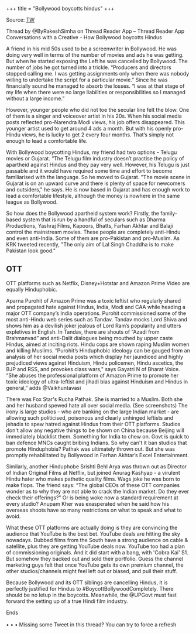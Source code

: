 +++
title = "Bollywood boycotts hindus"
+++

Source: [TW](https://threadreaderapp.com/thread/1574367258553774080.html)


Thread by @ByRakeshSimha on Thread Reader App – Thread Reader App
Conversations with a Creative - How Bollywood boycotts Hindus

A friend in his mid 50s used to be a screenwriter in Bollywood. He was doing very well in terms of the number of movies and ads he was getting. But when he started exposing the Left he was cancelled by Bollywood. The number of jobs he got turned into a trickle. “Producers and directors stopped calling me. I was getting assignments only when there was nobody willing to undertake the script for a particular movie.” Since he was financially sound he managed to absorb the losses. “I was at that stage of my life when there were no large liabilities or responsibilities so I managed without a large income.”

However, younger people who did not toe the secular line felt the blow. One of them is a singer and voiceover artist in his 20s. When his social media posts reflected pro-Narendra Modi views, his job offers disappeared. This younger artist used to get around 4 ads a month. But with his openly pro-Hindu views, he is lucky to get 2 every four months. That’s simply not enough to lead a comfortable life. 

With Bollywood boycotting Hindus, my friend had two options - Telugu movies or Gujarat. “The Telugu film industry doesn’t practise the policy of apartheid against Hindus and they pay very well. However, his Telugu is just passable and it would have required some time and effort to become familiarised with the language. So he moved to Gujarat. "The movie scene in Gujarat is on an upward curve and there is plenty of space for newcomers and outsiders," he says. He is now based in Gujarat and has enough work to lead a comfortable lifestyle, although the money is nowhere in the same league as Bollywood.

So how does the Bollywood apartheid system work? Firstly, the family-based system that is run by a handful of seculars such as Dharma Productions, Yashraj Films, Kapoors, Bhatts, Farhan Akhtar and Balaji control the mainstream movies. These people are completely anti-Hindu and even anti-India. Some of them are pro-Pakistan and pro-Muslim. As KRK tweeted recently, "The only aim of Lal Singh Chaddha is to make Pakistan look good." 

## OTT
OTT platforms such as Netflix, Disney+Hotstar and Amazon Prime Video are equally Hinduphobic. 

Aparna Purohit of Amazon Prime was a toxic leftist who regularly shared and propagated hate against Hindus, India, Modi and CAA while heading a major OTT company’s India operations. Purohit commissioned some of the most anti-Hindu web series such as Tandav. Tandav mocks Lord Shiva and shows him as a devilish joker jealous of Lord Ram’s popularity and utters expletives in English. In Tandav, there are shouts of “Azadi from Brahmanvad” and anti-Dalit dialogues being mouthed by upper caste Hindus, aimed at inciting riots. Hindu cops are shown raping Muslim women and killing Muslims. “Purohit’s Hinduphobic ideology can be gauged from an analysis of her social media posts which display her jaundiced and highly prejudiced views against Hinduism, Hindu policemen, Hindu ascetics, the BJP and RSS, and provokes class wars," says Gayatri N of Bharat Voice. “She abuses the professional platform of Amazon Prime to promote her toxic ideology of ultra-leftist and jihadi bias against Hinduism and Hindus in general,” adds @Vaikhuntavasi

There was Fox Star's Rucha Pathak. She is married to a Muslim. Both she and her husband spewed hate all over social media. (See screenshots) The irony is large studios - who are banking on the large Indian market - are allowing such politicised, poisonous and clearly unhinged leftists and jehadis to spew hatred against Hindus from their OTT platforms. Studios don't allow any negative things to be shown on China because Beijing will immediately blacklist them. Something for India to chew on. Govt is quick to ban defence MNCs caught bribing Indians. So why can't it ban studios that promote Hinduphobia? Pathak was ultimately thrown out. But she was promptly rehabilitated by Bollywood in Farhan Akhtar’s Excel Entertainment.

Similarly, another Hinduphobe Srishti Behl Arya was thrown out as Director of Indian Original Films at Netflix, but joined Anurag Kashyap - a virulent Hindu hater who makes pathetic quality films. Wags joke he was born to make flops. The friend says: “The global CEOs of these OTT companies wonder as to why they are not able to crack the Indian market. Do they ever check their offerings?” Or is being woke now a standard requirement at every studio? Anupam Kher was exasperated when he said how his overseas shoots have so many restrictions on what to speak and what to avoid. 

What these OTT platforms are actually doing is they are convincing the audience that YouTube is the best bet. YouTube deals are hitting the sky nowadays. Dubbed films from the South have a strong audience on cable & satellite, plus they are getting YouTube deals now. YouTube too had a plan of commissioning originals. And it did start with a bang, with 'Cobra Kai' S1. But somehow they backed out and sold their portfolio. Guess the channel marketing guys felt that once YouTube gets its own premium channel, the other studios/channels might feel left out or biased, and pull their stuff.

Because Bollywood and its OTT siblings are cancelling Hindus, it is perfectly justified for Hindus to #BoycottBollywoodCompletely. There should be no letup in the boycotts. Meanwhile, the @UPGovt must fast forward the setting up of a true Hindi film industry.

Ends

• • •
Missing some Tweet in this thread? You can try to force a refresh
　
